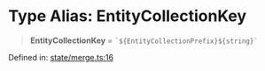 # Type Alias: EntityCollectionKey

> **EntityCollectionKey** = `` `${EntityCollectionPrefix}${string}` ``

Defined in: [state/merge.ts:16](https://github.com/benallfree/lab13/blob/c14b6cbe39823dfc265f5d26450ed040a344e64f/sdk/src/online/state/merge.ts#L16)

